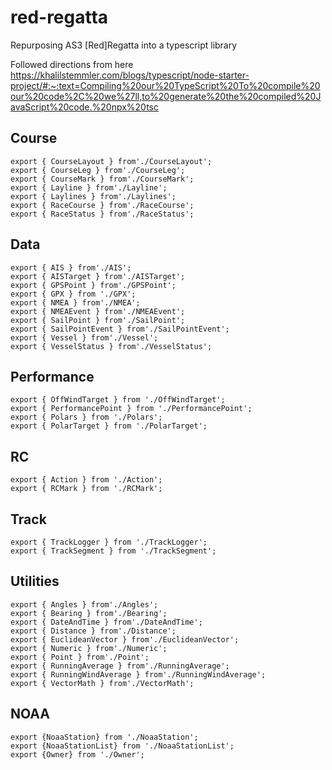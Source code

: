 # red-regatta

Repurposing AS3 [Red]Regatta into a typescript library

Followed directions from here https://khalilstemmler.com/blogs/typescript/node-starter-project/#:~:text=Compiling%20our%20TypeScript%20To%20compile%20our%20code%2C%20we%27ll,to%20generate%20the%20compiled%20JavaScript%20code.%20npx%20tsc

## Course

```
export { CourseLayout } from'./CourseLayout';
export { CourseLeg } from'./CourseLeg';
export { CourseMark } from'./CourseMark';
export { Layline } from'./Layline';
export { Laylines } from'./Laylines';
export { RaceCourse } from'./RaceCourse';
export { RaceStatus } from'./RaceStatus';
```

## Data
```
export { AIS } from'./AIS';
export { AISTarget } from'./AISTarget';
export { GPSPoint } from'./GPSPoint';
export { GPX } from './GPX';
export { NMEA } from'./NMEA';
export { NMEAEvent } from'./NMEAEvent';
export { SailPoint } from'./SailPoint';
export { SailPointEvent } from'./SailPointEvent';
export { Vessel } from'./Vessel';
export { VesselStatus } from'./VesselStatus';
```

## Performance
```
export { OffWindTarget } from './OffWindTarget';
export { PerformancePoint } from './PerformancePoint';
export { Polars } from './Polars';
export { PolarTarget } from './PolarTarget';
```

## RC
```
export { Action } from './Action';
export { RCMark } from './RCMark';
```

## Track
```
export { TrackLogger } from './TrackLogger';
export { TrackSegment } from './TrackSegment';
```

## Utilities
```
export { Angles } from'./Angles';
export { Bearing } from'./Bearing';
export { DateAndTime } from'./DateAndTime';
export { Distance } from'./Distance';
export { EuclideanVector } from'./EuclideanVector';
export { Numeric } from'./Numeric';
export { Point } from'./Point';
export { RunningAverage } from'./RunningAverage';
export { RunningWindAverage } from'./RunningWindAverage';
export { VectorMath } from'./VectorMath';
```

## NOAA

```
export {NoaaStation} from './NoaaStation';
export {NoaaStationList} from './NoaaStationList';
export {Owner} from './Owner';

```